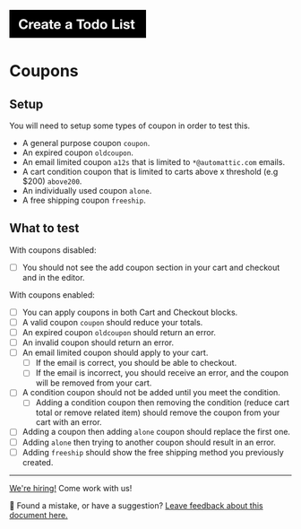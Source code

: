 [![Create Todo list](https://raw.githubusercontent.com/senadir/todo-my-markdown/master/public/github-button.svg?sanitize=true)](https://git-todo.netlify.app/create)

# Coupons

## Setup

You will need to setup some types of coupon in order to test this.

-   A general purpose coupon `coupon`.
-   An expired coupon `oldcoupon`.
-   An email limited coupon `a12s` that is limited to `*@automattic.com` emails.
-   A cart condition coupon that is limited to carts above x threshold (e.g \$200) `above200`.
-   An individually used coupon `alone`.
-   A free shipping coupon `freeship`.

## What to test

With coupons disabled: <!-- heading -->

-   [ ] You should not see the add coupon section in your cart and checkout and in the editor.

With coupons enabled: <!-- heading -->

-   [ ] You can apply coupons in both Cart and Checkout blocks.
-   [ ] A valid coupon `coupon` should reduce your totals.
-   [ ] An expired coupon `oldcoupon` should return an error.
-   [ ] An invalid coupon should return an error.
-   [ ] An email limited coupon should apply to your cart.
    -   [ ] If the email is correct, you should be able to checkout.
    -   [ ] If the email is incorrect, you should receive an error, and the coupon will be removed from your cart.
-   [ ] A condition coupon should not be added until you meet the condition.
    -   [ ] Adding a condition coupon then removing the condition (reduce cart total or remove related item) should remove the coupon from your cart with an error.
-   [ ] Adding a coupon then adding `alone` coupon should replace the first one.
-   [ ] Adding `alone` then trying to another coupon should result in an error.
-   [ ] Adding `freeship` should show the free shipping method you previously created.
<!-- FEEDBACK -->

---

[We're hiring!](https://woocommerce.com/careers/) Come work with us!

🐞 Found a mistake, or have a suggestion? [Leave feedback about this document here.](https://github.com/woocommerce/woocommerce-gutenberg-products-block/issues/new?assignees=&labels=type%3A+documentation&template=--doc-feedback.md&title=Feedback%20on%20./docs/testing/cart-checkout/coupons.md)

<!-- /FEEDBACK -->

